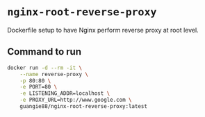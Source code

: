 # `nginx-root-reverse-proxy`

Dockerfile setup to have Nginx perform reverse proxy at root level.

## Command to run

```bash
docker run -d --rm -it \
    --name reverse-proxy \
    -p 80:80 \
    -e PORT=80 \
    -e LISTENING_ADDR=localhost \
    -e PROXY_URL=http://www.google.com \
    guangie88/nginx-root-reverse-proxy:latest
```
